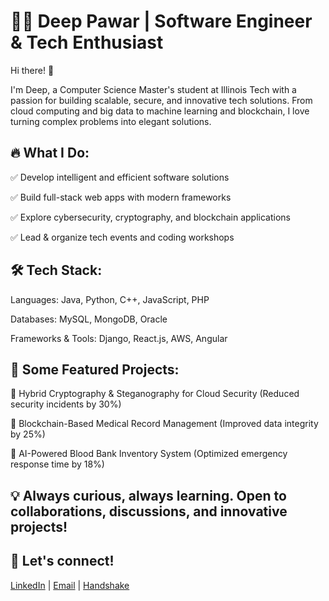 # 👨‍💻 Deep Pawar | Software Engineer & Tech Enthusiast

Hi there! 👋 

I'm Deep, a Computer Science Master's student at Illinois Tech with a passion for building scalable, secure, and innovative tech solutions. From cloud computing and big data to machine learning and blockchain, I love turning complex problems into elegant solutions.

## 🔥 What I Do:
✅ Develop intelligent and efficient software solutions

✅ Build full-stack web apps with modern frameworks

✅ Explore cybersecurity, cryptography, and blockchain applications

✅ Lead & organize tech events and coding workshops

## 🛠 Tech Stack:
Languages: Java, Python, C++, JavaScript, PHP

Databases: MySQL, MongoDB, Oracle

Frameworks & Tools: Django, React.js, AWS, Angular

## 🚀 Some Featured Projects:
🔹 Hybrid Cryptography & Steganography for Cloud Security (Reduced security incidents by 30%)

🔹 Blockchain-Based Medical Record Management (Improved data integrity by 25%)

🔹 AI-Powered Blood Bank Inventory System (Optimized emergency response time by 18%)

##
## 💡 Always curious, always learning. Open to collaborations, discussions, and innovative projects!

## 📩 Let's connect! 
[LinkedIn](https://www.linkedin.com/in/deep-pawar/) | [Email](mailto:deepcpawar28@gmail.com?) | [Handshake](https://app.joinhandshake.com/profiles/wazmun)
##
